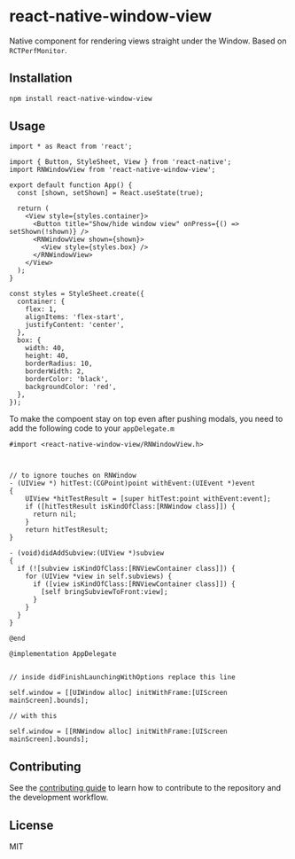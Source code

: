 # react-native-window-view

Native component for rendering views straight under the Window. Based on `RCTPerfMonitor`.

## Installation

```sh
npm install react-native-window-view
```

## Usage

```tsx
import * as React from 'react';

import { Button, StyleSheet, View } from 'react-native';
import RNWindowView from 'react-native-window-view';

export default function App() {
  const [shown, setShown] = React.useState(true);

  return (
    <View style={styles.container}>
      <Button title="Show/hide window view" onPress={() => setShown(!shown)} />
      <RNWindowView shown={shown}>
        <View style={styles.box} />
      </RNWindowView>
    </View>
  );
}

const styles = StyleSheet.create({
  container: {
    flex: 1,
    alignItems: 'flex-start',
    justifyContent: 'center',
  },
  box: {
    width: 40,
    height: 40,
    borderRadius: 10,
    borderWidth: 2,
    borderColor: 'black',
    backgroundColor: 'red',
  },
});

```

To make the compoent stay on top even after pushing modals, you need to add the following code to your `appDelegate.m`

```objc
#import <react-native-window-view/RNWindowView.h>



// to ignore touches on RNWindow
- (UIView *) hitTest:(CGPoint)point withEvent:(UIEvent *)event
{
    UIView *hitTestResult = [super hitTest:point withEvent:event];
    if ([hitTestResult isKindOfClass:[RNWindow class]]) {
      return nil;
    }
    return hitTestResult;
}

- (void)didAddSubview:(UIView *)subview
{
  if (![subview isKindOfClass:[RNViewContainer class]]) {
    for (UIView *view in self.subviews) {
      if ([view isKindOfClass:[RNViewContainer class]]) {
        [self bringSubviewToFront:view];
      }
    }
  }
}

@end

@implementation AppDelegate


// inside didFinishLaunchingWithOptions replace this line

self.window = [[UIWindow alloc] initWithFrame:[UIScreen mainScreen].bounds];

// with this

self.window = [[RNWindow alloc] initWithFrame:[UIScreen mainScreen].bounds];

```


## Contributing

See the [contributing guide](CONTRIBUTING.md) to learn how to contribute to the repository and the development workflow.

## License

MIT
